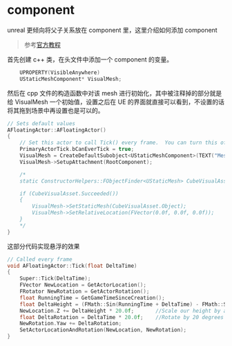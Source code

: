 # component

unreal 更倾向将父子关系放在 component 里，这里介绍如何添加 component

> 参考[官方教程](https://dev.epicgames.com/documentation/en-us/unreal-engine/unreal-engine-cpp-quick-start#5endresult)

首先创建 c++ 类，在头文件中添加一个 component 的变量。

```cpp
	UPROPERTY(VisibleAnywhere)
	UStaticMeshComponent* VisualMesh;
```

然后在 cpp 文件的构造函数中对该 mesh 进行初始化，其中被注释掉的部分就是给 VisualMesh 一个初始值，设置之后在 UE 的界面就直接可以看到，不设置的话将其拖到场景中再设置也是可以的。

```cpp
// Sets default values
AFloatingActor::AFloatingActor()
{
 	// Set this actor to call Tick() every frame.  You can turn this off to improve performance if you don't need it.
	PrimaryActorTick.bCanEverTick = true;
    VisualMesh = CreateDefaultSubobject<UStaticMeshComponent>(TEXT("Mesh"));
    VisualMesh->SetupAttachment(RootComponent);

    /*
    static ConstructorHelpers::FObjectFinder<UStaticMesh> CubeVisualAsset(TEXT("/Game/StarterContent/Shapes/Shape_Cube.Shape_Cube"));

    if (CubeVisualAsset.Succeeded())
    {
        VisualMesh->SetStaticMesh(CubeVisualAsset.Object);
        VisualMesh->SetRelativeLocation(FVector(0.0f, 0.0f, 0.0f));
    }
    */
}
```

这部分代码实现悬浮的效果

```cpp
// Called every frame
void AFloatingActor::Tick(float DeltaTime)
{
	Super::Tick(DeltaTime);
    FVector NewLocation = GetActorLocation();
    FRotator NewRotation = GetActorRotation();
    float RunningTime = GetGameTimeSinceCreation();
    float DeltaHeight = (FMath::Sin(RunningTime + DeltaTime) - FMath::Sin(RunningTime));
    NewLocation.Z += DeltaHeight * 20.0f;       //Scale our height by a factor of 20
    float DeltaRotation = DeltaTime * 20.0f;	//Rotate by 20 degrees per second
    NewRotation.Yaw += DeltaRotation;
    SetActorLocationAndRotation(NewLocation, NewRotation);
}

```
